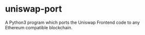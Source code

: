 # uniswap-port
A Python3 program which ports the Uniswap Frontend code to any Ethereum compatible blockchain.
